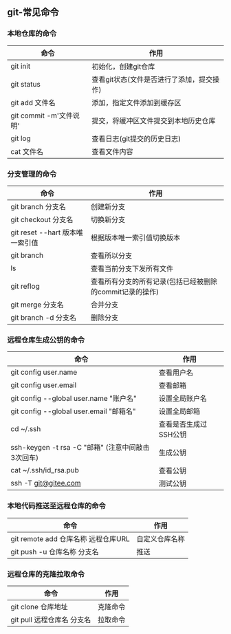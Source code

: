 ## git-常见命令

### 本地仓库的命令

| 命令                    | 作用                                      |
| ----------------------- | ----------------------------------------- |
| git init                | 初始化，创建git仓库                       |
| git status              | 查看git状态(文件是否进行了添加，提交操作) |
| git add 文件名          | 添加，指定文件添加到缓存区                |
| git commit -m'文件说明' | 提交，将缓冲区文件提交到本地历史仓库      |
| git log                 | 查看日志(git提交的历史日志)               |
| cat 文件名              | 查看文件内容                              |

### 分支管理的命令

| 命令                            | 作用                                                     |
| ------------------------------- | -------------------------------------------------------- |
| git branch 分支名               | 创建新分支                                               |
| git checkout 分支名             | 切换新分支                                               |
| git reset --hart 版本唯一索引值 | 根据版本唯一索引值切换版本                               |
| git branch                      | 查看所以分支                                             |
| ls                              | 查看当前分支下发所有文件                                 |
| git reflog                      | 查看所有分支的所有记录(包括已经被删除的commit记录的操作) |
| git merge 分支名                | 合并分支                                                 |
| git branch -d 分支名            | 删除分支                                                 |

### 远程仓库生成公钥的命令

| 命令                                               | 作用                  |
| -------------------------------------------------- | --------------------- |
| git config user.name                               | 查看用户名            |
| git config user.email                              | 查看邮箱              |
| git config --global user.name "账户名"             | 设置全局账户名        |
| git config --global user.email "邮箱名"            | 设置全局邮箱          |
| cd ~/.ssh                                          | 查看是否生成过SSH公钥 |
| ssh-keygen -t rsa -C "邮箱"  (注意中间敲击3次回车) | 生成公钥              |
| cat ~/.ssh/id_rsa.pub                              | 查看公钥              |
| ssh -T git@gitee.com                               | 测试公钥              |

### 本地代码推送至远程仓库的命令

| 命令                                | 作用           |
| ----------------------------------- | -------------- |
| git remote add 仓库名称 远程仓库URL | 自定义仓库名称 |
| git push -u 仓库名称 分支名         | 推送           |

### 远程仓库的克隆拉取命令

| 命令                       | 作用     |
| -------------------------- | -------- |
| git clone 仓库地址         | 克隆命令 |
| git pull 远程仓库名 分支名 | 拉取命令 |


